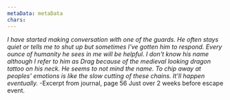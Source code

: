 ```yaml
---
metaData: metaData
chars: 
---
```


*I have started making conversation with one of the guards. He often stays quiet or tells me to shut up but sometimes I've gotten him to respond. Every ounce of humanity he sees in me will be helpful. I don't know his name although I refer to him as Drag because of the medieval looking dragon tattoo on his neck. He seems to not mind the name. To chip away at peoples' emotions is like the slow cutting of these chains. It'll happen eventually.*
-Excerpt from journal, page 56
Just over 2 weeks before escape event.